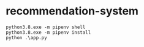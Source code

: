 # recommendation-system
```
python3.8.exe -m pipenv shell
python3.8.exe -m pipenv install
python .\app.py
``` 
